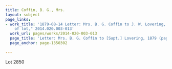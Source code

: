 ```yaml
---
title: Coffin, B. G., Mrs.
layout: subject
page_links:
- work_title: '1879-08-14 Letter: Mrs. B. G. Coffin to J. W. Lovering, about "Resale
    of lot," 2014.020.003-013'
  work_url: pages/works/2014-020-003-013
  page_title: 'Letter: Mrs. B. G. Coffin to [Supt.] Lovering, 1879 (page 2)'
  page_anchor: page-1350302

---
```

<p>Lot 2850</p>